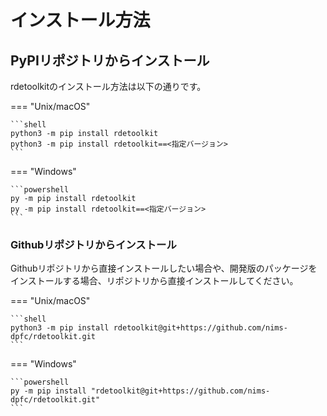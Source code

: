 # インストール方法

## PyPIリポジトリからインストール

rdetoolkitのインストール方法は以下の通りです。

=== "Unix/macOS"

    ```shell
    python3 -m pip install rdetoolkit
    python3 -m pip install rdetoolkit==<指定バージョン>
    ```

=== "Windows"

    ```powershell
    py -m pip install rdetoolkit
    py -m pip install rdetoolkit==<指定バージョン>
    ```

### Githubリポジトリからインストール

Githubリポジトリから直接インストールしたい場合や、開発版のパッケージをインストールする場合、リポジトリから直接インストールしてください。

=== "Unix/macOS"

    ```shell
    python3 -m pip install rdetoolkit@git+https://github.com/nims-dpfc/rdetoolkit.git
    ```

=== "Windows"

    ```powershell
    py -m pip install "rdetoolkit@git+https://github.com/nims-dpfc/rdetoolkit.git"
    ```
